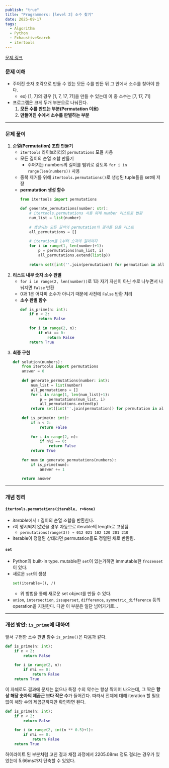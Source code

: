 ```yaml
---
publish: "true"
title: "Programmers: [level 2] 소수 찾기"
date: 2025-09-17
tags:
  - Algorithm
  - Python
  - ExhaustiveSearch
  - itertools
---
```

[문제 링크](https://school.programmers.co.kr/learn/courses/30/lessons/42839)
### 문제 이해
- 주어진 숫자 조각으로 만들 수 있는 모든 수를 만든 뒤 그 안에서 소수를 찾아야 한다.
	- ex) [1, 7]의 경우 [1, 7, 17, 71]을 만들 수 있는데 이 중 소수는 [7, 17, 71]
- 프로그램은 크게 두개 부분으로 나눠진다.
	1. **모든 수를 만드는 부분(Permutation 이용)**
	2. **만들어진 수에서 소수를 판별하는 부분**
---
### 문제 풀이
1. **순열(Permutation) 조합 만들기**
	- `itertools` 라이브러리의 `permutations` 모듈 사용
	- 모든 길이의 순열 조합 만들기 
		- 주어지는 numbers의 길이를 범위로 갖도록 `for i in range(len(numbers))` 사용
	- 중복 제거를 위해 `itertools.permutations()`로 생성된 tuple들을 set에 저장
	- **permutation 생성 함수**
		```python
		from itertools import permutations
		
		def generate_permutations(number: str):
			# itertools.permutations 사용 위해 number 리스트로 변환
			num_list = list(number)
			
			# 생성되는 모든 길이의 permutation의 결과를 담을 리스트
			all_permutations = []
			
			# iteration을 1부터 숫자의 길이까지
			for i in range(1, len(number)+1):
				p = permutations(num_list, i)
				all_permutations.extend(list(p))
				
			return set([int(''.join(permutation)) for permutation in all_permutations])
		```
1. **리스트 내부 숫자 소수 판별**
	- `for i in range(2, len(number))`로 1과 자기 자신이 아닌 수로 나누면서 나눠지면 `False` 반환
	- 0과 1은 어차피 소수가 아니기 때문에 사전에 `False` 반환 처리
	- **소수 판별 함수**
		```python
		def is_prime(n: int):
			if n < 2:
				return False
			
			for i in range(2, n):
				if n%i == 0:
					return False
			return True
		```
1. **최종 구현**
	```python
	def solution(numbers):
		from itertools import permutations
		answer = 0
		
		def generate_permutations(number: int):
			num_list = list(number)
			all_permutations = []
			for i in range(1, len(num_list)+1):
				p = permutations(num_list, i)
				all_permutations.extend(p)
			return set([int(''.join(permutation)) for permutation in all_permutations])
		
		def is_prime(n: int):
			if n < 2:
				return False
			
			for i in range(2, n):
				if n%i == 0:
					return False
			return True
		
		for num in generate_permutations(numbers):
			if is_prime(num):
				answer += 1
				
		return answer
	```
---
### 개념 정리
#### **`itertools.permutations(iterable, r=None)`**
- *iterable*에서 r 길이의 순열 조합을 반환한다.
- r이 명시되지 않았을 경우 자동으로 iterable의 length로 고정됨.
	- `permutations(range(3)) → 012 021 102 120 201 210`
- iterable이 정렬된 상태라면 permutation들도 정렬된 채로 반환됨.  
#### **`set`**
- Python의 built-in type. mutable한 `set`이 있는가하면 immutable한 `frozenset`이 있다.
- 새로운 `set`의 생성
	```python
	set(iterable=(), /)
	```
	- 위 방법을 통해 새로운 set object를 만들 수 있다.
- `union`, `intersection`, `issuperset`, `difference`, `symmetric_difference` 등의 operation을 지원한다. 다만 이 부분은 일단 넘어가기로...
---
### 개선 방안: `is_prime`에 대하여
앞서 구현한 소수 판별 함수 `is_prime()`은 다음과 같다.
```python title="is_prime()"
def is_prime(n: int):
	if n < 2:
		return False
	
	for i in range(2, n):
		if n%i == 0:
			return False
	return True
```
이 자체로도 결과에 문제는 없으나 특정 수의 약수는 항상 짝지어 나오는데, 그 짝은 **항상 해당 숫자의 제곱근 보다 작은 수**가 들어간다. 따라서 전체에 대해 iteration 할 필요 없이 해당 수의 제곱근까지만 확인하면 된다.
```python title="is_prime(): 개선" {5}
def is_prime(n: int):
	if n < 2:
		return False
	
	for i in range(2, int(n ** 0.5)+1):
		if n%i == 0:
			return False
	return True
```
하이라이트 된 부분처럼 고친 결과 채점 과정에서 2205.08ms 정도 걸리는 경우가 있었는데 5.66ms까지 단축할 수 있었다.